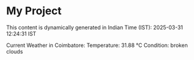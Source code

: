 # My Project

This content is dynamically generated in Indian Time (IST): 2025-03-31 12:24:31 IST


Current Weather in Coimbatore:
Temperature: 31.88 °C
Condition: broken clouds
